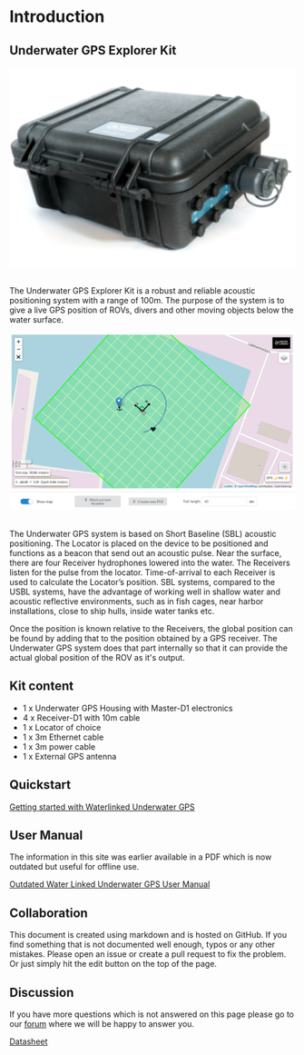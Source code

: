 # Introduction

## Underwater GPS Explorer Kit 

<div style="text-align: center;"><img src="../../img/pelicase.png" style="width: 550px;"></div><br>

The Underwater GPS Explorer Kit is a robust and reliable acoustic positioning system with a range of 100m. The purpose of the system is to give a live GPS position of ROVs, divers and other moving objects below the water surface.

<div style="text-align: center;"><img src="../../img/gui_global_position.png" style="width: 750px;" title="GUI Example"></div><br>

The Underwater GPS system is based on Short Baseline (SBL) acoustic positioning. The Locator is placed on the device to be positioned and functions as a beacon that send out an acoustic pulse. Near the surface, there are four Receiver hydrophones lowered into the water. The Receivers listen for the pulse from the locator. Time-of-arrival to each Receiver is used to calculate the Locator’s position. SBL systems, compared to the USBL systems, have the advantage of working well in shallow water and acoustic reflective environments, such as in fish cages, near harbor installations, close to ship hulls, inside water tanks etc.

Once the position is known relative to the Receivers, the global position can be found by adding that to the position obtained by a GPS receiver. The Underwater GPS system does that part internally so that it can provide the actual global position of the ROV as it's output.

## Kit content

* 1 x Underwater GPS Housing with Master-D1 electronics 
* 4 x Receiver-D1 with 10m cable 
* 1 x Locator of choice
* 1 x 3m Ethernet cable
* 1 x 3m power cable
* 1 x External GPS antenna

## Quickstart

[Getting started with Waterlinked Underwater GPS](https://waterlinked.github.io/docs/explorer-kit/quickstart/)

## User Manual

The information in this site was earlier available in a PDF which is now outdated but useful for offline use.

[Outdated Water Linked Underwater GPS User Manual](https://waterlinked.com/wp-content/uploads/2017/08/W-DN-17002-2_Underwater_GPS_User_Manual.pdf)

## Collaboration

This document is created using markdown and is hosted on GitHub. If you find something that is not documented well enough, typos or any other mistakes. Please open an issue or create a pull request to fix the problem. </br>Or just simply hit the edit button on the top of the page.

## Discussion

If you have more questions which is not answered on this page please go to our [forum](https://waterlinked.com/forums/forum/underwater-gps/) where we will be happy to answer you.


[Datasheet](https://www.waterlinked.com/datasheets/underwater-gps-explorer-kit/)